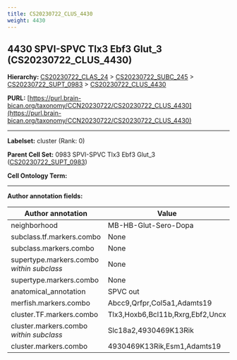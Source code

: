 ```yaml
---
title: CS20230722_CLUS_4430
weight: 4430
---
```

## 4430 SPVI-SPVC Tlx3 Ebf3 Glut_3 (CS20230722_CLUS_4430)
<b>Hierarchy: </b>
[CS20230722_CLAS_24](../CS20230722_CLAS_24) >
[CS20230722_SUBC_245](../CS20230722_SUBC_245) >
[CS20230722_SUPT_0983](../CS20230722_SUPT_0983) >
[CS20230722_CLUS_4430](../CS20230722_CLUS_4430)

**PURL:** [https://purl.brain-bican.org/taxonomy/CCN20230722/CS20230722_CLUS_4430](https://purl.brain-bican.org/taxonomy/CCN20230722/CS20230722_CLUS_4430)

---


**Labelset:** cluster (Rank: 0)

**Parent Cell Set:** 0983 SPVI-SPVC Tlx3 Ebf3 Glut_3 ([CS20230722_SUPT_0983](../CS20230722_SUPT_0983))



**Cell Ontology Term:** 

[MARKER GENES.]: #


---

[TRANSFERRED ANNOTATIONS.]: #


[AUTHOR ANNOTATION FIELDS.]: #


**Author annotation fields:**

| Author annotation | Value |
|-------------------|-------|
|neighborhood|MB-HB-Glut-Sero-Dopa|
|subclass.tf.markers.combo|None|
|subclass.markers.combo|None|
|supertype.markers.combo _within subclass_|None|
|supertype.markers.combo|None|
|anatomical_annotation|SPVC out|
|merfish.markers.combo|Abcc9,Qrfpr,Col5a1,Adamts19|
|cluster.TF.markers.combo|Tlx3,Hoxb6,Bcl11b,Rxrg,Ebf2,Uncx|
|cluster.markers.combo _within subclass_|Slc18a2,4930469K13Rik|
|cluster.markers.combo|4930469K13Rik,Esm1,Adamts19|
